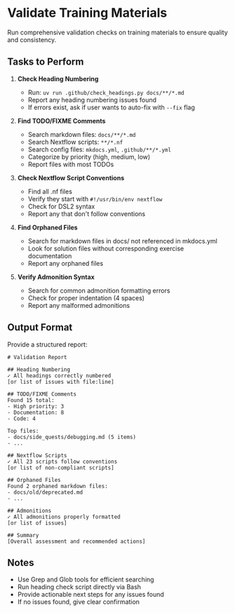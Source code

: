 # Validate Training Materials

Run comprehensive validation checks on training materials to ensure quality and consistency.

## Tasks to Perform

1. **Check Heading Numbering**
   - Run: `uv run .github/check_headings.py docs/**/*.md`
   - Report any heading numbering issues found
   - If errors exist, ask if user wants to auto-fix with `--fix` flag

2. **Find TODO/FIXME Comments**
   - Search markdown files: `docs/**/*.md`
   - Search Nextflow scripts: `**/*.nf`
   - Search config files: `mkdocs.yml`, `.github/**/*.yml`
   - Categorize by priority (high, medium, low)
   - Report files with most TODOs

3. **Check Nextflow Script Conventions**
   - Find all .nf files
   - Verify they start with `#!/usr/bin/env nextflow`
   - Check for DSL2 syntax
   - Report any that don't follow conventions

4. **Find Orphaned Files**
   - Search for markdown files in docs/ not referenced in mkdocs.yml
   - Look for solution files without corresponding exercise documentation
   - Report any orphaned files

5. **Verify Admonition Syntax**
   - Search for common admonition formatting errors
   - Check for proper indentation (4 spaces)
   - Report any malformed admonitions

## Output Format

Provide a structured report:

```
# Validation Report

## Heading Numbering
✓ All headings correctly numbered
[or list of issues with file:line]

## TODO/FIXME Comments
Found 15 total:
- High priority: 3
- Documentation: 8
- Code: 4

Top files:
- docs/side_quests/debugging.md (5 items)
- ...

## Nextflow Scripts
✓ All 23 scripts follow conventions
[or list of non-compliant scripts]

## Orphaned Files
Found 2 orphaned markdown files:
- docs/old/deprecated.md
- ...

## Admonitions
✓ All admonitions properly formatted
[or list of issues]

## Summary
[Overall assessment and recommended actions]
```

## Notes

- Use Grep and Glob tools for efficient searching
- Run heading check script directly via Bash
- Provide actionable next steps for any issues found
- If no issues found, give clear confirmation
